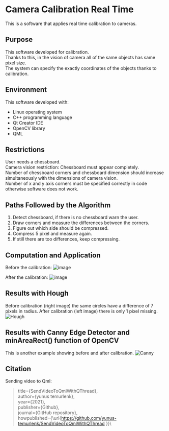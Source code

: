# Camera Calibration Real Time
This is a software that applies real time calibration to cameras.

## Purpose
This software developed for calibration.\
Thanks to this, in the vision of camera all of the same objects has same pixel size.\
The system can specify the exactly coordinates of the objects thanks to calibration.

## Environment
This software developed with:
- Linux operating system 
- C++ programming language
- Qt Creator IDE
- OpenCV library
-	QML 

## Restrictions
User needs a chessboard.\
Camera vision restriction: Chessboard must appear completely.\
Number of chessboard corners and chessboard dimension should increase simultaneously with the dimensions of camera vision.\
Number of x and y axis corners must be specified correctly in code otherwise software does not work.

## Paths Followed by the Algorithm
1. Detect chessboard, if there is no chessboard warn the user.
2. Draw corners and measure the differences between the corners.
3. Figure out which side should be compressed.
4. Compress 5 pixel and measure again.
5. If still there are too differences, keep compressing.

## Computation and Application
Before the calibration:
![image](https://user-images.githubusercontent.com/86148100/163863073-3a4a3f02-72f8-4b4e-bba6-a7be99ce44e3.png)

 After the calibration:
![image](https://user-images.githubusercontent.com/86148100/163863128-7b941374-7725-4f4e-b973-f4661f239b85.png)

## Results with Hough
Before calibration (right image) the same circles have a difference of 7 pixels in radius.
After calibration (left image) there is only 1 pixel missing.
![Hough](https://user-images.githubusercontent.com/86148100/163863667-049460d0-acc2-43e9-99ab-f4a15f685e7b.png)

## Results with Canny Edge Detector and minAreaRect() function of OpenCV
This is another example showing before and after calibration.
![Canny](https://user-images.githubusercontent.com/86148100/163863966-8e3dc4e8-7856-4951-ac4c-b250c543f49a.png)

## Citation
Sending video to Qml:
> title={SendVideoToQmlWithQThread},\
  author={yunus temurlenk},\
  year={2021},\
  publisher={Github},\
  journal={GitHub repository},\
  howpublished={\url{https://github.com/yunus-temurlenk/SendVideoToQmlWithQThread }}\
